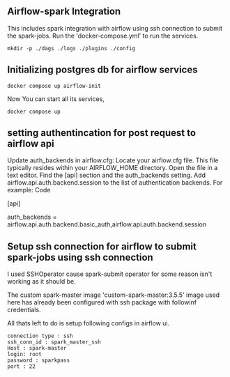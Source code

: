 ## Airflow-spark Integration

This includes spark integration with airflow using ssh connection to submit the spark-jobs.
Run the 'docker-compose.yml' to run the services.  

```
mkdir -p ./dags ./logs ./plugins ./config

```



## Initializing postgres db for airflow services  

```
docker compose up airflow-init  
```

Now You can start all its services,  

```
docker compose up  
```




## setting authentincation for post request to airflow api



Update auth_backends in airflow.cfg:
Locate your airflow.cfg file. This file typically resides within your AIRFLOW_HOME directory. 
Open the file in a text editor.
Find the [api] section and the auth_backends setting. 
Add airflow.api.auth.backend.session to the list of authentication backends. For example: 
Code


[api]


auth_backends = airflow.api.auth.backend.basic_auth,airflow.api.auth.backend.session 


## Setup ssh connection for airflow to submit spark-jobs using ssh connection



I used SSHOperator cause spark-submit operator for some reason isn't working as it should be.

The custom spark-master image 'custom-spark-master:3.5.5' image used here has already been configured with ssh package with followinf credentials.  



All thats left to do is setup following configs in airflow ui.  

```
connection type : ssh  
ssh_conn_id : spark_master_ssh  
Host : spark-master  
login: root  
password : sparkpass  
port : 22   

```
